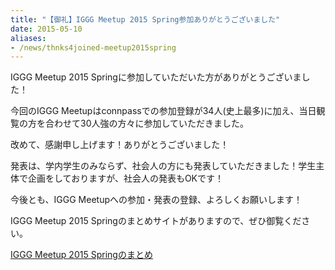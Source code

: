 ```yaml
---
title: "【御礼】IGGG Meetup 2015 Spring参加ありがとうございました"
date: 2015-05-10
aliases:
- /news/thnks4joined-meetup2015spring
---
```


IGGG Meetup 2015 Springに参加していただいた方がありがとうございました！

今回のIGGG Meetupはconnpassでの参加登録が34人(史上最多)に加え、当日観覧の方を合わせて30人強の方々に参加していただきました。

改めて、感謝申し上げます！ありがとうございました！

発表は、学内学生のみならず、社会人の方にも発表していただきました！学生主体で企画をしておりますが、社会人の発表もOKです！

今後とも、IGGG Meetupへの参加・発表の登録、よろしくお願いします！

IGGG Meetup 2015 Springのまとめサイトがありますので、ぜひ御覧ください。

[IGGG Meetup 2015 Springのまとめ](//www.iggg.org/wiki/?IGGG%20Meetup%202015%20Spring)
